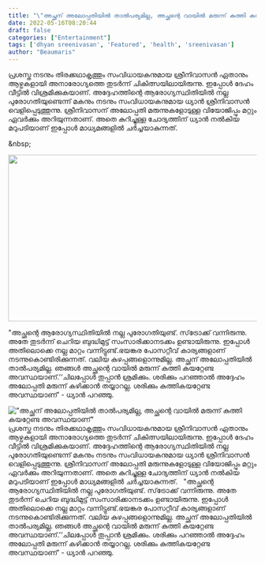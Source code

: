 ```yaml
---
title: "\"അച്ഛന് അലോപ്പതിയില്‍ താല്‍പര്യമില്ല, അച്ഛന്റെ വായില്‍ മരുന്ന് കുത്തി കയറ്റേണ്ട അവസ്ഥയാണ്\""
date: 2022-05-16T08:20:44
draft: false
categories: ["Entertainment"]
tags: ['dhyan sreenivasan', 'Featured', 'health', 'sreenivasan']
author: "Beaumaris"
---
```


പ്രശസ്ത നടനും തിരക്കഥാകൃത്തും സംവിധായകനുമായ ശ്രീനിവാസൻ ഏതാനും ആഴ്ചകളായി അനാരോഗ്യത്തെ തുടർന്ന് ചികിത്സയിലായിരുന്നു. ഇപ്പോൾ ദേഹം വീട്ടിൽ വിശ്രമിക്കുകയാണ്. അദ്ദേഹത്തിന്റെ ആരോഗ്യസ്ഥിതിയില്‍ നല്ല പുരോഗതിയുണ്ടെന്ന് മകനും നടനും സംവിധായകനുമായ ധ്യാന്‍ ശ്രീനിവാസന്‍ വെളിപ്പെടുത്തുന്നു. ശ്രീനിവാസന് അലോപ്പതി മരുന്നുകളോടുള്ള വിയോജിപ്പും മറ്റും ഏവർക്കും അറിയുന്നതാണ്. അതെ കുറിച്ചുള്ള ചോദ്യത്തിന് ധ്യാൻ നൽകിയ മറുപടിയാണ് ഇപ്പോൾ മാധ്യമങ്ങളിൽ ചർച്ചയാകുന്നത്.

&amp;nbsp;

<img class="size-full wp-image-334574 aligncenter" src="https://cdn.boolokam.com/articles/2022/05/fwfwfffff-3.jpg" alt="" width="600" height="338" />

"അച്ഛന്റെ ആരോഗ്യസ്ഥിതിയില്‍ നല്ല പുരോഗതിയുണ്ട്. സ്‌ട്രോക്ക് വന്നിരുന്നു. അതേ തുടര്‍ന്ന് ചെറിയ ബുദ്ധിമുട്ട് സംസാരിക്കാനടക്കം ഉണ്ടായിരുന്നു. ഇപ്പോള്‍ അതിലൊക്കെ നല്ല മാറ്റം വന്നിട്ടുണ്ട്.ഭയങ്കര പോസറ്റീവ് കാര്യങ്ങളാണ് നടന്നുകൊണ്ടിരിക്കുന്നത്. വലിയ കുഴപ്പങ്ങളൊന്നുമില്ല. അച്ഛന് അലോപ്പതിയില്‍ താല്‍പര്യമില്ല. ഞങ്ങള്‍ അച്ഛന്റെ വായില്‍ മരുന്ന് കുത്തി കയറ്റേണ്ട അവസ്ഥയാണ്.’‘ചിലപ്പോള്‍ തുപ്പാന്‍ ശ്രമിക്കും. ശരിക്കും പറഞ്ഞാല്‍ അദ്ദേഹം അലോപ്പതി മരുന്ന് കഴിക്കാന്‍ തയ്യാറല്ല. ശരിക്കും കുത്തികയറ്റേണ്ട അവസ്ഥയാണ്’ - ധ്യാന്‍ പറഞ്ഞു.


!["അച്ഛന് അലോപ്പതിയില്‍ താല്‍പര്യമില്ല, അച്ഛന്റെ വായില്‍ മരുന്ന് കുത്തി കയറ്റേണ്ട അവസ്ഥയാണ്"](https://cdn.boolokam.com/articles/2022/05/fwfwfffff-3.jpg)പ്രശസ്ത നടനും തിരക്കഥാകൃത്തും സംവിധായകനുമായ ശ്രീനിവാസൻ ഏതാനും ആഴ്ചകളായി അനാരോഗ്യത്തെ തുടർന്ന് ചികിത്സയിലായിരുന്നു. ഇപ്പോൾ ദേഹം വീട്ടിൽ വിശ്രമിക്കുകയാണ്. അദ്ദേഹത്തിന്റെ ആരോഗ്യസ്ഥിതിയില്‍ നല്ല പുരോഗതിയുണ്ടെന്ന് മകനും നടനും സംവിധായകനുമായ ധ്യാന്‍ ശ്രീനിവാസന്‍ വെളിപ്പെടുത്തുന്നു. ശ്രീനിവാസന് അലോപ്പതി മരുന്നുകളോടുള്ള വിയോജിപ്പും മറ്റും ഏവർക്കും അറിയുന്നതാണ്. അതെ കുറിച്ചുള്ള ചോദ്യത്തിന് ധ്യാൻ നൽകിയ മറുപടിയാണ് ഇപ്പോൾ മാധ്യമങ്ങളിൽ ചർച്ചയാകുന്നത്. &nbsp; "അച്ഛന്റെ ആരോഗ്യസ്ഥിതിയില്‍ നല്ല പുരോഗതിയുണ്ട്. സ്‌ട്രോക്ക് വന്നിരുന്നു. അതേ തുടര്‍ന്ന് ചെറിയ ബുദ്ധിമുട്ട് സംസാരിക്കാനടക്കം ഉണ്ടായിരുന്നു. ഇപ്പോള്‍ അതിലൊക്കെ നല്ല മാറ്റം വന്നിട്ടുണ്ട്.ഭയങ്കര പോസറ്റീവ് കാര്യങ്ങളാണ് നടന്നുകൊണ്ടിരിക്കുന്നത്. വലിയ കുഴപ്പങ്ങളൊന്നുമില്ല. അച്ഛന് അലോപ്പതിയില്‍ താല്‍പര്യമില്ല. ഞങ്ങള്‍ അച്ഛന്റെ വായില്‍ മരുന്ന് കുത്തി കയറ്റേണ്ട അവസ്ഥയാണ്.’‘ചിലപ്പോള്‍ തുപ്പാന്‍ ശ്രമിക്കും. ശരിക്കും പറഞ്ഞാല്‍ അദ്ദേഹം അലോപ്പതി മരുന്ന് കഴിക്കാന്‍ തയ്യാറല്ല. ശരിക്കും കുത്തികയറ്റേണ്ട അവസ്ഥയാണ്’ - ധ്യാന്‍ പറഞ്ഞു.
